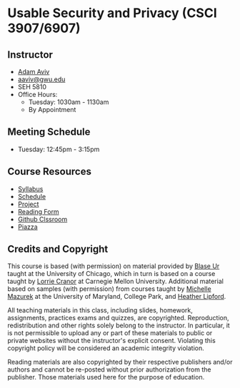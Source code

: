 # Usable Security and Privacy (CSCI 3907/6907)

## Instructor

* [Adam Aviv](adamaviv.com)
 * aaviv@gwu.edu
 * SEH 5810
 * Office Hours: 
   * Tuesday: 1030am - 1130am
   * By Appointment
   
## Meeting Schedule

* Tuesday: 12:45pm - 3:15pm

## Course Resources

* [Syllabus](syllabus.md)
* [Schedule](schedule.md)
* [Project](project.md)
* [Reading Form](reading.md)
* [Github Clssroom](https://classroom.github.com/classrooms/54280734-csci-3907-6907-usable-security-and-privacy-fall-2019)
* [Piazza](https://piazza.com/gwu/fall2019/csci3907csci6907/home)


## Credits and Copyright

This course is based (with permission) on material provided by [Blase Ur](http://blaseur.com/) taught at the University of Chicago, which in turn is based on a course taught by [Lorrie Cranor](http://lorrie.cranor.org/) at Carnegie Mellon University. Additional material based on samples (with permission) from courses taught by [Michelle Mazurek](http://users.umiacs.umd.edu/~mmazurek/) at the University of Maryland, College Park, and [Heather Lipford](https://cci.uncc.edu/directory/heather-lipford).

All teaching materials in this class, including slides, homework, assignments, practices exams and quizzes, are copyrighted. Reproduction, redistribution and other rights solely belong to the instructor. In particular, it is not permissible to upload any or part of these materials to public or private websites without the instructor's explicit consent. Violating this copyright policy will be considered an academic integrity violation.

Reading materials are also copyrighted by their respective publishers and/or authors and cannot be re-posted without prior authorization from the publisher. Those materials used here for the purpose of education.
   


